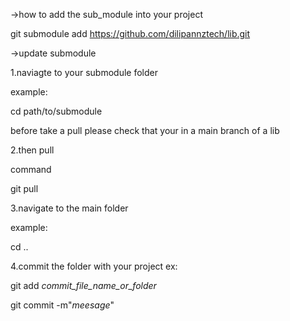 ->how to add the sub_module into your project

git submodule add https://github.com/dilipannztech/lib.git

->update submodule

1.naviagte to your submodule folder

example:

cd path/to/submodule

before take a pull please check that your in a main branch of a lib

2.then pull

command

git pull

<!-- other ways of coping the code
git checkout _your_commit_id_ -->

3.navigate to the main folder

example:

cd ..

4.commit the folder with your project
ex:

git add _commit_file_name_or_folder_

git commit -m"_meesage_"
